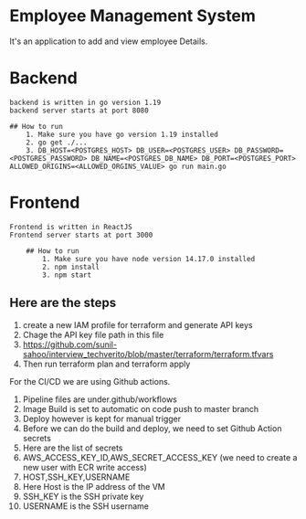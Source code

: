 # Employee Management System
  It's an application to add and view employee Details.

# Backend
    backend is written in go version 1.19
    backend server starts at port 8080
  
    ## How to run
        1. Make sure you have go version 1.19 installed
        2. go get ./...
        3. DB_HOST=<POSTGRES_HOST> DB_USER=<POSTGRES_USER> DB_PASSWORD=<POSTGRES_PASSWORD> DB_NAME=<POSTGRES_DB_NAME> DB_PORT=<POSTGRES_PORT> ALLOWED_ORIGINS=<ALLOWED_ORGINS_VALUE> go run main.go

# Frontend
    Frontend is written in ReactJS
    Frontend server starts at port 3000
    
        ## How to run
            1. Make sure you have node version 14.17.0 installed
            2. npm install
            3. npm start


## Here are the steps
1. create a new IAM profile for terraform and generate API keys
2. Chage the API key file path in this file
3. https://github.com/sunil-sahoo/interview_techverito/blob/master/terraform/terraform.tfvars
4. Then run terraform plan and terraform apply

For the CI/CD we are using Github actions.
1. Pipeline files are under.github/workflows
2. Image Build is set to automatic on code push to master branch
3. Deploy however is kept for manual trigger
4. Before we can do the build and deploy, we need to set Github Action secrets
5. Here are the list of secrets
6. AWS_ACCESS_KEY_ID,AWS_SECRET_ACCESS_KEY (we need to create a new user with ECR write access)
7. HOST,SSH_KEY,USERNAME
8. Here Host is the IP address  of the VM
9. SSH_KEY is the SSH private key
10. USERNAME is the SSH username
    
